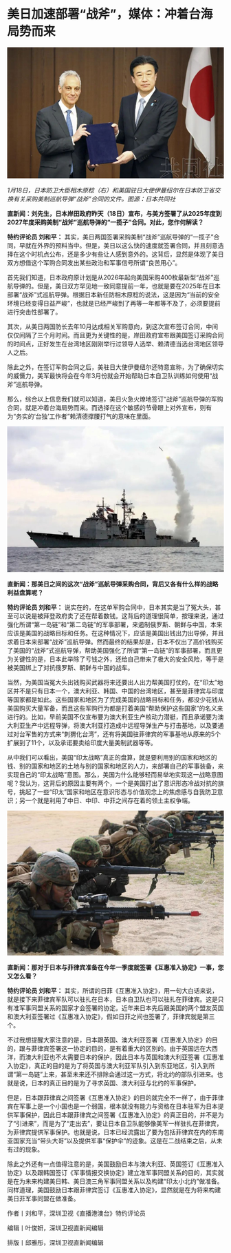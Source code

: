 # 美日加速部署“战斧”，媒体：冲着台海局势而来

![0eda42cfa5b9effe21429e37097e131c.jpg](https://raw.githubusercontent.com/qqhsx/qqnews_image/main/2024/01/19/美日加速部署“战斧”，媒体：冲着台海局势而来/0eda42cfa5b9effe21429e37097e131c.jpg)

_1月18日，日本防卫大臣相木原稔（右）和美国驻日大使伊曼纽尔在日本防卫省交换有关采购美制巡航导弹“战斧”合同的文件。图源：日本共同社_

**直新闻：刘先生，日本岸田政府昨天（18日）宣布，与美方签署了从2025年度到2027年度采购美制“战斧”巡航导弹的“一揽子”合同。对此，您作何解读？**

**特约评论员 刘和平：**
其实，美日两国签署采购美制“战斧”巡航导弹的“一揽子”合同，早就在外界的预料当中。但是，美日以这么快的速度就签署合同，并且刻意选择在这个时机点公布，还是多少有些让人感到意外的。这背后，显然是体现了美日双方想借这个军购合同发出某些政治和军事信号所谓“良苦用心”。

首先我们知道，日本政府原计划是从2026年起向美国采购400枚最新型“战斧”巡航导弹的。但是，美日双方罕见地一致同意提前一年，也就是要在2025年在日本部署“战斧”式巡航导弹。根据日本新任防相木原稔的说法，这是因为“当前的安全环境已经变得日益严峻”，也就是已经严峻到了再等一年都等不及了，必须要提前进行突击性部署了。

其次，从美日两国防长去年10月达成相关军购意向，到这次宣布签订合同，中间仅仅间隔了三个月时间。而且更为关键性的是，岸田政府宣布跟美国签订采购合同的时间点，正好发生在台湾地区刚刚举行过领导人选举、赖清德当选台湾地区领导人之后。

除此之外，在签订军购合同之后，美驻日大使伊曼纽尔还特意宣称，为了确保切实的威慑力，美军最快将会在今年3月份就会开始帮助日本自卫队训练如何使用“战斧”巡航导弹。

那么，综合以上信息我们就可以知道，美日火急火燎地签订“战斧”巡航导弹的军购合同，就是冲着台海局势而来。而选择在这个敏感的节骨眼上对外宣布，则有为“务实的‘台独’工作者”赖清德撑腰打气的意味在里面。

![3527cf5cd8c2a9d2d41d0268a4026321.jpg](https://raw.githubusercontent.com/qqhsx/qqnews_image/main/2024/01/19/美日加速部署“战斧”，媒体：冲着台海局势而来/3527cf5cd8c2a9d2d41d0268a4026321.jpg)

**直新闻：那美日之间的这次“战斧”巡航导弹采购合同，背后又各有什么样的战略利益盘算呢？**

**特约评论员 刘和平：**
说实在的，在这单军购合同中，日本其实是当了冤大头，甚至可以说是被拜登政府卖了还在帮着数钱。这背后的道理很简单，按理来说，通过强化所谓“第一岛链”和“第二岛链”的军事部署，来遏制俄罗斯、朝鲜与中国，本来应该是美国的战略目标和任务。在这种情况下，应该是美国出钱出力出导弹，并且求着日本来部署“战斧”巡航导弹。然而最终的结果却是，日本不仅出了高价钱购买了美国的“战斧”式巡航导弹，帮助美国强化了所谓“第一岛链”的军事部署，而且更为关键性的是，日本此举除了亏钱之外，还给自己带来了极大的安全风险，等于是被美国绑上了对抗俄罗斯、朝鲜与中国的战车。

当然，为美国当冤大头出钱购买武器将来还要出人出力帮美国打仗的，在“印太”地区并不是只有日本一个，澳大利亚、韩国、中国的台湾地区，甚至是菲律宾与印度等国家都是如此。这些国家和地区为了完成美国的战略目标和任务，都没少花钱从美国购买大量军备，而且这些军购行为都是打着美国“帮助保护这些国家”的名义来进行的。比如，早前美国不仅宣布要为澳大利亚生产核动力潜艇，而且承诺要为澳大利亚生产中远程导弹，将澳大利亚打造成中远程导弹生产与打击基地，以及要通过对台军售的方式来“刺猬化台湾”，还有将美国驻菲律宾的军事基地从原来的5个扩展到了11个，以及承诺要卖给印度大量美制武器等等。

从中我们可以看出，美国“印太战略”真正的盘算，就是要利用别的国家和地区的钱、别的国家和地区的土地与别的国家和地区的人力，来部署自己的军事装备，来实现自己的“印太战略”意图。那么，美国为什么能够轻而易举地实现这一战略意图呢？我认为，这背后的原因主要有两个，一个是美国打出了意识形态冷战对抗的旗号，挑起了一些“印太”国家和地区在意识形态与价值观念上的焦虑感与自我防卫意识；另一个就是利用了中日、中印、中菲之间存在着的领土主权争端。

![20127537fcdcf8c01b813e1bf5e0fd13.jpg](https://raw.githubusercontent.com/qqhsx/qqnews_image/main/2024/01/19/美日加速部署“战斧”，媒体：冲着台海局势而来/20127537fcdcf8c01b813e1bf5e0fd13.jpg)

**直新闻：那对于日本与菲律宾准备在今年一季度就签署《互惠准入协定》一事，您又怎么看？**

**特约评论员 刘和平：**
其实，所谓的日菲《互惠准入协定》，用一句大白话来说，就是接下来菲律宾军队可以驻扎在日本，日本自卫队也可以驻扎在菲律宾。这是只有准军事同盟关系的国家才会签署的协定。近年来日本先后跟美国的两个盟友英国和澳大利亚签署过《互惠准入协定》，假如日菲之间也签署了，菲律宾就是第三个。

不过我想提醒大家注意的是，日本跟英国、澳大利亚签署《互惠准入协定》的目的，跟与菲律宾签署这一协定的目的，是有着重大的区别的。由于英国远在大西洋，而澳大利亚也不太需要日本的保护，因此日本与英国和澳大利亚签署《互惠准入协定》，真正的目的是为了将英国与澳大利亚军队引入到东亚地区，引入到所谓“第一岛链”上来，甚至未来还不排除会通过这一方式，将北约的部队引进来。也就是说，日本的真正目的是为了寻求英国、澳大利亚与北约的军事保护。

但是，日本跟菲律宾之间签署《互惠准入协定》的目的就完全不一样了，由于菲律宾在军事上是一个小国也是一个弱国，根本就没有能力与资格在日本驻军为日本提供军事保护，因此日本跟菲律宾之间签署《互惠准入协定》的真正目的，并不是为了“引进来”，而是为了“走出去”，要让日本自卫队能够像美军一样驻扎在菲律宾，为菲律宾提供军事保护。也就是说，日本已经流露出了要为包括菲律宾在内的东南亚国家充当“带头大哥”以及提供军事“保护伞”的迹象。这是在二战结束之后，从未有过的现象。

除此之外还有一点值得注意的是，美国鼓励日本与澳大利亚、英国签订《互惠准入协定》以及跟韩国签订《军事情报交换协定》建立准军事同盟关系的目的，其实就是在为未来构建美日韩、美日澳三角军事同盟关系以及构建“印太小北约”做准备。同样道理，美国鼓励日本跟菲律宾签订《互惠准入协定》，显然就是在为将来构建美日菲军事同盟在做准备。

作者丨刘和平，深圳卫视《直播港澳台》特约评论员

编辑丨叶俊妍，深圳卫视直新闻编辑

排版丨邱雅彤，深圳卫视直新闻编辑

